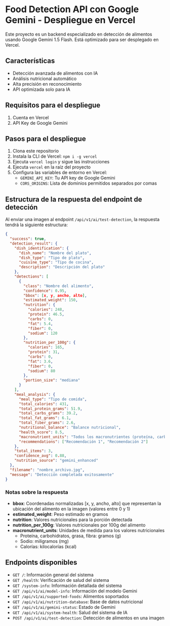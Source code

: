 # Food Detection API con Google Gemini - Despliegue en Vercel

Este proyecto es un backend especializado en detección de alimentos usando Google Gemini 1.5 Flash. Está optimizado para ser desplegado en Vercel.

## Características

- Detección avanzada de alimentos con IA
- Análisis nutricional automático
- Alta precisión en reconocimiento
- API optimizada solo para IA

## Requisitos para el despliegue

1. Cuenta en Vercel
2. API Key de Google Gemini

## Pasos para el despliegue

1. Clona este repositorio
2. Instala la CLI de Vercel: `npm i -g vercel`
3. Ejecuta `vercel login` y sigue las instrucciones
4. Ejecuta `vercel` en la raíz del proyecto
5. Configura las variables de entorno en Vercel:
   - `GEMINI_API_KEY`: Tu API key de Google Gemini
   - `CORS_ORIGINS`: Lista de dominios permitidos separados por comas

## Estructura de la respuesta del endpoint de detección

Al enviar una imagen al endpoint `/api/v1/ai/test-detection`, la respuesta tendrá la siguiente estructura:

```json
{
  "success": true,
  "detection_result": {
    "dish_identification": {
      "dish_name": "Nombre del plato",
      "dish_type": "Tipo de plato",
      "cuisine_type": "Tipo de cocina",
      "description": "Descripción del plato"
    },
    "detections": [
      {
        "class": "Nombre del alimento",
        "confidence": 0.95,
        "bbox": [x, y, ancho, alto],
        "estimated_weight": 150,
        "nutrition": {
          "calories": 248,
          "protein": 46.5,
          "carbs": 0,
          "fat": 5.4,
          "fiber": 0,
          "sodium": 120
        },
        "nutrition_per_100g": {
          "calories": 165,
          "protein": 31,
          "carbs": 0,
          "fat": 3.6,
          "fiber": 0,
          "sodium": 80
        },
        "portion_size": "mediana"
      }
    ],
    "meal_analysis": {
      "meal_type": "Tipo de comida",
      "total_calories": 431,
      "total_protein_grams": 51.9,
      "total_carbs_grams": 39.2,
      "total_fat_grams": 6.1,
      "total_fiber_grams": 2.6,
      "nutritional_balance": "Balance nutricional",
      "health_score": 8.5,
      "macronutrient_units": "Todos los macronutrientes (proteína, carbohidratos, grasa, fibra) están expresados en gramos (g). Sodio en miligramos (mg). Calorías en kilocalorías (kcal).",
      "recommendations": ["Recomendación 1", "Recomendación 2"]
    },
    "total_items": 3,
    "confidence_avg": 0.88,
    "nutrition_source": "gemini_enhanced"
  },
  "filename": "nombre_archivo.jpg",
  "message": "Detección completada exitosamente"
}
```

### Notas sobre la respuesta

- **bbox**: Coordenadas normalizadas [x, y, ancho, alto] que representan la ubicación del alimento en la imagen (valores entre 0 y 1)
- **estimated_weight**: Peso estimado en gramos
- **nutrition**: Valores nutricionales para la porción detectada
- **nutrition_per_100g**: Valores nutricionales por 100g del alimento
- **macronutrient_units**: Unidades de medida para los valores nutricionales
  - Proteína, carbohidratos, grasa, fibra: gramos (g)
  - Sodio: miligramos (mg)
  - Calorías: kilocalorías (kcal)

## Endpoints disponibles

- `GET /`: Información general del sistema
- `GET /health`: Verificación de salud del sistema
- `GET /system-info`: Información detallada del sistema
- `GET /api/v1/ai/model-info`: Información del modelo Gemini
- `GET /api/v1/ai/supported-foods`: Alimentos soportados
- `GET /api/v1/ai/nutrition-database`: Base de datos nutricional
- `GET /api/v1/ai/gemini-status`: Estado de Gemini
- `GET /api/v1/ai/system-health`: Salud del sistema de IA
- `POST /api/v1/ai/test-detection`: Detección de alimentos en una imagen